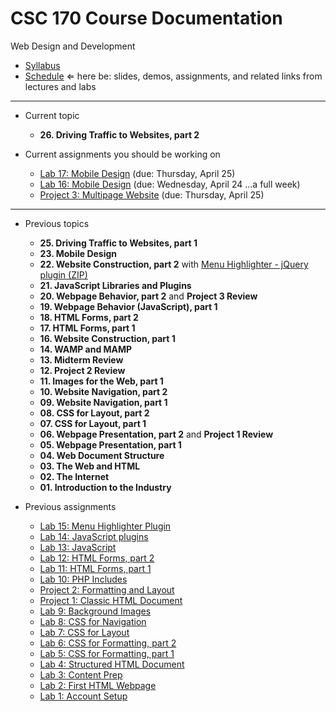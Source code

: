 # CSC 170 Course Documentation
Web Design and Development

- [Syllabus](syllabus.md)
- [Schedule](schedule.md)  &lArr; here be: slides, demos, assignments, and related links from lectures and labs

<hr>

- Current topic

  - **26. Driving Traffic to Websites, part 2**
- Current assignments you should be working on

  - [Lab 17: Mobile Design](lab17-google-analytics/instructions.md) (due: Thursday, April 25)
  - [Lab 16: Mobile Design](lab16-mobile-design/instructions.md) (due: Wednesday, April 24 ...a full week)
  - [Project 3: Multipage Website](project03-multipage-website/instructions.md) (due: Thursday, April 25)

<hr>

- Previous topics

  - **25. Driving Traffic to Websites, part 1**
  - **23. Mobile Design**
  - **22. Website Construction, part 2** with [Menu Highlighter - jQuery plugin (ZIP)](22-website-construction2/menu-highlighter.zip)
  - **21. JavaScript Libraries and Plugins**
  - **20. Webpage Behavior, part 2** and **Project 3 Review**
  - **19. Webpage Behavior (JavaScript), part 1**
  - **18. HTML Forms, part 2**
  - **17. HTML Forms, part 1**
  - **16. Website Construction, part 1**
  - **14. WAMP and MAMP**
  - **13. Midterm Review**
  - **12. Project 2 Review**
  - **11. Images for the Web, part 1**
  - **10. Website Navigation, part 2**
  - **09. Website Navigation, part 1**
  - **08. CSS for Layout, part 2**
  - **07. CSS for Layout, part 1**
  - **06. Webpage Presentation, part 2** and **Project 1 Review**
  - **05. Webpage Presentation, part 1**
  - **04. Web Document Structure**
  - **03. The Web and HTML**
  - **02. The Internet**
  - **01. Introduction to the Industry**
- Previous assignments

  - [Lab 15: Menu Highlighter Plugin](lab15-menu-highlighter/instructions.md)
  - [Lab 14: JavaScript plugins](lab14-javascript-plugins/instructions.md) 
  - [Lab 13: JavaScript](lab13-javascript-basics/instructions.md)
  - [Lab 12: HTML Forms, part 2](lab12-html-forms2/instructions.md)
  - [Lab 11: HTML Forms, part 1](lab11-html-forms1/instructions.md)
  - [Lab 10: PHP Includes](lab10-php-includes/instructions.md)
  - [Project 2: Formatting and Layout](project02-formatting-and-layout/instructions.md)
  - [Project 1: Classic HTML Document](project01-classic-html-document/instructions.md)
  - [Lab 9: Background Images](lab09-background-images/instructions.md)
  - [Lab 8: CSS for Navigation](lab08-css-for-navigation/instructions.md)
  - [Lab 7: CSS for Layout](lab07-css-for-layout/instructions.md)
  - [Lab 6: CSS for Formatting, part 2](lab06-css-for-formatting2/instructions.md) 
  - [Lab 5: CSS for Formatting, part 1](lab05-css-for-formatting1/instructions.md) 
  - [Lab 4: Structured HTML Document](lab04-structured-html-document/instructions.md)
  - [Lab 3: Content Prep](lab03-content-prep/instructions.md)
  - [Lab 2: First HTML Webpage](lab02-first-html-webpage/instructions.md)
  - [Lab 1: Account Setup](lab01-account-setup/instructions.md)
